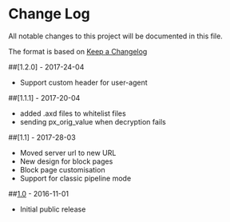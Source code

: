 # Change Log

All notable changes to this project will be documented in this file.

The format is based on [Keep a Changelog](http://keepachangelog.com/)

##[1.2.0] - 2017-24-04
- Support custom header for user-agent

##[1.1.1] - 2017-20-04 
- added .axd files to whitelist files
- sending px_orig_value when decryption fails

##[1.1] - 2017-28-03
- Moved server url to new URL
- New design for block pages
- Block page customisation 
- Support for classic pipeline mode

##[1.0] - 2016-11-01
- Initial public release

[1.0]: https://github.com/PerimeterX/perimeterx-asp-net/releases/tag/v1.0
